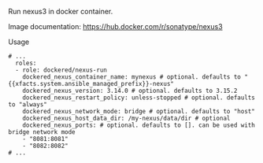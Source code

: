 Run nexus3 in docker container.

Image documentation: https://hub.docker.com/r/sonatype/nexus3

Usage
```
# ...
  roles:
  - role: dockered/nexus-run
    dockered_nexus_container_name: mynexus # optional. defaults to "{{xfacts.system.ansible_managed_prefix}}-nexus"
    dockered_nexus_version: 3.14.0 # optional. defaults to 3.15.2
    dockered_nexus_restart_policy: unless-stopped # optional. defaults to "always"
    dockered_nexus_network_mode: bridge # optional. defaults to "host"
    dockered_nexus_host_data_dir: /my-nexus/data/dir # optional
    dockered_nexus_ports: # optional. defaults to []. can be used with bridge network mode
    - "8081:8081"
    - "8082:8082"
# ...
```
